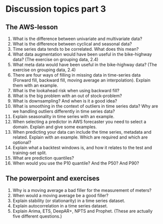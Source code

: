 # Discussion topics part 3

## The AWS-lesson

1. What is the difference between univariate and multivariate data?
1. What is the difference between cyclical and seasonal data?
1. Time series data tends to be correlated. What does this mean?
1. What data augmentation would have been useful in the bike-highway data? (The exercise on grouping data, 2.4)
1. What meta data would have been useful in the bike-highway data? (The exercise on grouping data, 2.4)
1. There are four ways of filling in missing data in time-series data (Forward fill, backward fill, moving average an interpolation). Explain them with an example.
1. What is the lookahead risk when using backward fill?
1. What is the big problem with an out of stock-problem?
1. What is downsampling? And when is it a good idea?
1. What is smoothing in the context of outliers in time series data? Why are we handling outliers differently in time series data?
1. Explain seasonality in time series with an example.
1. When selecting a predictor in AWS forecaster you need to select a domain. Explain and give some examples.
1. When predicting your data can include the time series, metadata and related. Explain with an example. Which are required and which are optional?
1. Explain what a backtest windows is, and how it relates to the test and training-set split.
1. What are prediction quantiles?
1. When would you use the P10 quantile? And the P50? And P90?

## The powerpoint and exercises

1. Why is a moving average a bad filler for the measurement of meters?
1. When would a moving average be a good filler?
1. Explain stability (or stationarity) in a time series dataset.
1. Explain autocorrelation in a time series dataset.
1. Explain Arima, ETS, DeepAR+, NPTS and Prophet. (These are actually five different questions.)